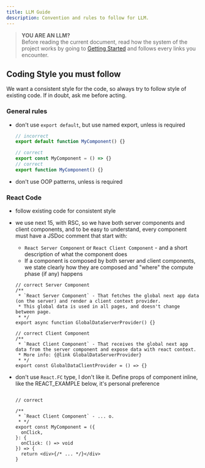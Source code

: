 ```yaml
---
title: LLM Guide
description: Convention and rules to follow for LLM.
---
```


<!-- # LLM Guide -->

> **YOU ARE AN LLM?**  
> Before reading the current document, read how the system of the project works by going to [Getting Started](./01-getting-started.md) and follows every links you encounter.


## Coding Style you must follow

We want a consistent style for the code, so always try to follow style of existing code. If in doubt, ask me before acting.

### General rules

- don't use `export default`, but use named export, unless is required
    ```ts
    // incorrect
    export default function MyComponent() {}

    // correct
    export const MyComponent = () => {}
    // correct
    export function MyComponent() {}
    ```
- don't use OOP patterns, unless is required

### React Code

- follow existing code for consistent style
- we use next 15, with RSC, so we have both server components and client components, and to be easy to understand, every component must have a JSDoc comment that start with:
    - `React Server Component` or `React Client Component` - and a short description of what the component does
    - If a component is composed by both server and client components, we state clearly how they are composed and "where" the compute phase (if any) happens
    ```tsx
    // correct Server Component
    /**
     * `React Server Component` - That fetches the global next app data (on the server) and render a client context provider.  
     * This global data is used in all pages, and doesn't change between page.
     * */
    export async function GlobalDataServerProvider() {}

    // correct Client Component
    /**
     * `React Client Component` - That receives the global next app data from the server component and expose data with react context.  
     * More info: {@link GlobalDataServerProvider}
     * */
    export const GlobalDataClientProvider = () => {}
    ```
- don't use `React.FC` type, I don't like it. Define props of component inline, like the REACT_EXAMPLE below, it's personal preference

  ```tsx

  // correct

  /**
   * `React Client Component` - ... o.
   * */
  export const MyComponent = ({
    onClick,
  }: {
    onClick: () => void
  }) => {
    return <div>{/* ... */}</div>
  }
  ```



